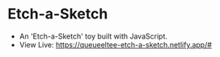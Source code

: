# Etch-a-Sketch

- An 'Etch-a-Sketch' toy built with JavaScript.
- View Live: https://queueeltee-etch-a-sketch.netlify.app/#
